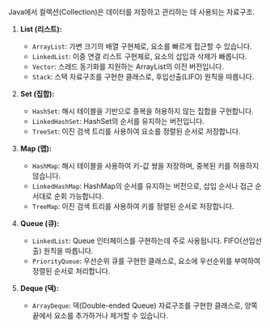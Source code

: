   
Java에서 컬렉션(Collection)은 데이터를 저장하고 관리하는 데 사용되는 자료구조.

1. **List (리스트):**
    
    - `ArrayList`: 가변 크기의 배열 구현체로, 요소를 빠르게 접근할 수 있습니다.
    - `LinkedList`: 이중 연결 리스트 구현체로, 요소의 삽입과 삭제가 빠릅니다.
    - `Vector`: 스레드 동기화를 지원하는 ArrayList의 이전 버전입니다.
    - `Stack`: 스택 자료구조를 구현한 클래스로, 후입선출(LIFO) 원칙을 따릅니다.
2. **Set (집합):**
    
    - `HashSet`: 해시 테이블을 기반으로 중복을 허용하지 않는 집합을 구현합니다.
    - `LinkedHashSet`: HashSet의 순서를 유지하는 버전입니다.
    - `TreeSet`: 이진 검색 트리를 사용하여 요소를 정렬된 순서로 저장합니다.
3. **Map (맵):**
    
    - `HashMap`: 해시 테이블을 사용하여 키-값 쌍을 저장하며, 중복된 키를 허용하지 않습니다.
    - `LinkedHashMap`: HashMap의 순서를 유지하는 버전으로, 삽입 순서나 접근 순서대로 순회 가능합니다.
    - `TreeMap`: 이진 검색 트리를 사용하여 키를 정렬된 순서로 저장합니다.
4. **Queue (큐):**
    
    - `LinkedList`: Queue 인터페이스를 구현하는데 주로 사용됩니다. FIFO(선입선출) 원칙을 따릅니다.
    - `PriorityQueue`: 우선순위 큐를 구현한 클래스로, 요소에 우선순위를 부여하여 정렬된 순서로 처리합니다.
5. **Deque (덱):**
    
    - `ArrayDeque`: 덱(Double-ended Queue) 자료구조를 구현한 클래스로, 양쪽 끝에서 요소를 추가하거나 제거할 수 있습니다.